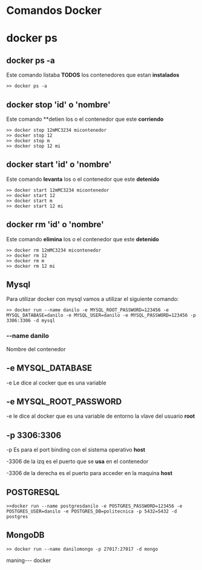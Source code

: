 # Comandos Docker

# docker ps


## docker ps -a

Este comando listaba **TODOS** los contenedores que estan **instalados**

```
>> docker ps -a
```

## docker stop 'id' o 'nombre'

Este comando **detien los o el contenedor que este **corriendo**
```
>> docker stop 12mMC3234 micontenedor
>> docker stop 12
>> docker stop m
>> docker stop 12 mi
```

## docker start 'id' o 'nombre'

Este comando **levanta** los o el contenedor que este **detenido**

```
>> docker start 12mMC3234 micontenedor
>> docker start 12
>> docker start m
>> docker start 12 mi
```


## docker rm 'id' o 'nombre'

Este comando **elimina** los o el contenedor que este **detenido**

```
>> docker rm 12mMC3234 micontenedor
>> docker rm 12
>> docker rm m
>> docker rm 12 mi
```


## Mysql

Para utilizar docker con mysql vamos a utilizar el siguiente comando:

```
>> docker run --name danilo -e MYSQL_ROOT_PASSWORD=123456 -e MYSQL_DATABASE=danilo -e MYSQL_USER=danilo -e MYSQL_PASSWORD=123456 -p 3306:3306 -d mysql
```

### --name danilo
Nombre del contenedor

## -e MYSQL_DATABASE

-e Le dice al cocker que es una variable

## -e MYSQL_ROOT_PASSWORD

-e le dice al docker que es una variable de entorno
la vlave del usuario **root**

## -p 3306:3306
-p Es para el port binding con el sistema operativo **host**

-3306 de la izq es el puerto que se **usa** en el contenedor

-3306 de la derecha es el puerto para acceder en la maquina **host**


## POSTGRESQL
```
>>docker run --name postgresdanilo -e POSTGRES_PASSWORD=123456 -e POSTGRES_USER=danilo -e POSTGRES_DB=politecnica -p 5432=5432 -d postgres
```
## MongoDB

```
>> docker run --name danilomongo -p 27017:27017 -d mongo
```
maning--- docker
